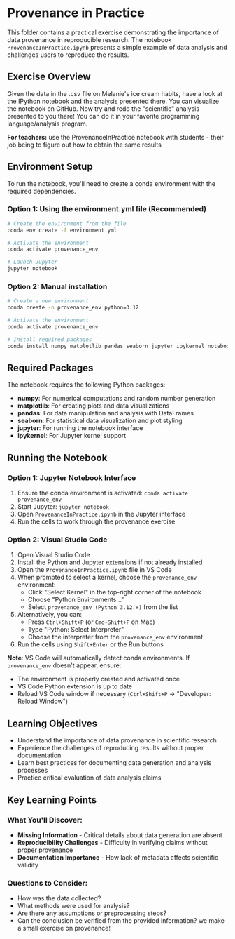 # Provenance in Practice

This folder contains a practical exercise demonstrating the importance of data provenance in reproducible research. The notebook `ProvenanceInPractice.ipynb` presents a simple example of data analysis and challenges users to reproduce the results.

## Exercise Overview

Given the data in the .csv file on Melanie's ice cream habits, have a look at the IPython notebook and the analysis presented there. You can visualize the notebook on GitHub. Now try and redo the "scientific" analysis presented to you there! You can do it in your favorite programming language/analysis program.

**For teachers:** use the ProvenanceInPractice notebook with students - their job being to figure out how to obtain the same results

## Environment Setup

To run the notebook, you'll need to create a conda environment with the required dependencies.

### Option 1: Using the environment.yml file (Recommended)

```bash
# Create the environment from the file
conda env create -f environment.yml

# Activate the environment
conda activate provenance_env

# Launch Jupyter
jupyter notebook
```

### Option 2: Manual installation

```bash
# Create a new environment
conda create -n provenance_env python=3.12

# Activate the environment
conda activate provenance_env

# Install required packages
conda install numpy matplotlib pandas seaborn jupyter ipykernel notebook
```

## Required Packages

The notebook requires the following Python packages:
- **numpy**: For numerical computations and random number generation
- **matplotlib**: For creating plots and data visualizations
- **pandas**: For data manipulation and analysis with DataFrames
- **seaborn**: For statistical data visualization and plot styling
- **jupyter**: For running the notebook interface
- **ipykernel**: For Jupyter kernel support

## Running the Notebook

### Option 1: Jupyter Notebook Interface

1. Ensure the conda environment is activated: `conda activate provenance_env`
2. Start Jupyter: `jupyter notebook`
3. Open `ProvenanceInPractice.ipynb` in the Jupyter interface
4. Run the cells to work through the provenance exercise

### Option 2: Visual Studio Code

1. Open Visual Studio Code
2. Install the Python and Jupyter extensions if not already installed
3. Open the `ProvenanceInPractice.ipynb` file in VS Code
4. When prompted to select a kernel, choose the `provenance_env` environment:
   - Click "Select Kernel" in the top-right corner of the notebook
   - Choose "Python Environments..."
   - Select `provenance_env (Python 3.12.x)` from the list
5. Alternatively, you can:
   - Press `Ctrl+Shift+P` (or `Cmd+Shift+P` on Mac)
   - Type "Python: Select Interpreter"
   - Choose the interpreter from the `provenance_env` environment
6. Run the cells using `Shift+Enter` or the Run buttons

**Note**: VS Code will automatically detect conda environments. If `provenance_env` doesn't appear, ensure:
- The environment is properly created and activated once
- VS Code Python extension is up to date
- Reload VS Code window if necessary (`Ctrl+Shift+P` → "Developer: Reload Window")

## Learning Objectives

- Understand the importance of data provenance in scientific research
- Experience the challenges of reproducing results without proper documentation
- Learn best practices for documenting data generation and analysis processes
- Practice critical evaluation of data analysis claims

## Key Learning Points

### What You'll Discover:
- **Missing Information** - Critical details about data generation are absent
- **Reproducibility Challenges** - Difficulty in verifying claims without proper provenance
- **Documentation Importance** - How lack of metadata affects scientific validity

### Questions to Consider:
- How was the data collected?
- What methods were used for analysis?
- Are there any assumptions or preprocessing steps?
- Can the conclusion be verified from the provided information? we make a small exercise on provenance!
